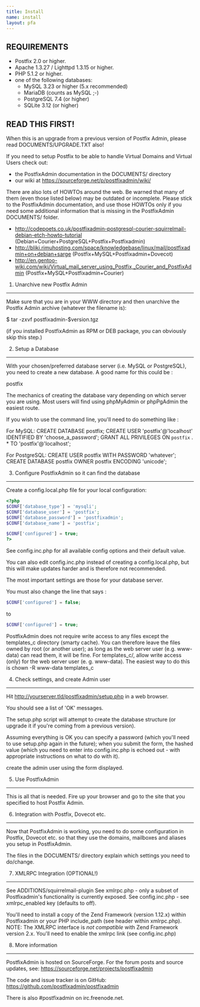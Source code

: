 ```yaml
---
title: Install
name: install
layout: pfa
---
```


REQUIREMENTS
------------
- Postfix 2.0 or higher.
- Apache 1.3.27 / Lighttpd 1.3.15 or higher.
- PHP 5.1.2 or higher.
- one of the following databases:
  - MySQL 3.23 or higher (5.x recommended)
  - MariaDB (counts as MySQL ;-)
  - PostgreSQL 7.4 (or higher)
  - SQLite 3.12 (or higher)


READ THIS FIRST!
----------------
When this is an upgrade from a previous version of Postfix Admin, please read 
DOCUMENTS/UPGRADE.TXT also!

If you need to setup Postfix to be able to handle Virtual Domains and Virtual
Users check out:

  - the PostfixAdmin documentation in the DOCUMENTS/ directory
  - our wiki at https://sourceforge.net/p/postfixadmin/wiki/

There are also lots of HOWTOs around the web. Be warned that many of them 
(even those listed below) may be outdated or incomplete. 
Please stick to the PostfixAdmin documentation, and use those HOWTOs only if
you need some additional information that is missing in the PostfixAdmin 
DOCUMENTS/ folder.

  - http://codepoets.co.uk/postfixadmin-postgresql-courier-squirrelmail-debian-etch-howto-tutorial (Debian+Courier+PostgreSQL+Postfix+Postfixadmin)
  - http://bliki.rimuhosting.com/space/knowledgebase/linux/mail/postfixadmin+on+debian+sarge (Postfix+MySQL+Postfixadmin+Dovecot)
  - http://en.gentoo-wiki.com/wiki/Virtual_mail_server_using_Postfix,_Courier_and_PostfixAdmin (Postfix+MySQL+Postfixadmin+Courier)


1. Unarchive new Postfix Admin
----------------------------------

Make sure that you are in your WWW directory and then unarchive the
Postfix Admin archive (whatever the filename is):

  $ tar -zxvf postfixadmin-$version.tgz

(if you installed PostfixAdmin as RPM or DEB package, you can obviously skip this step.)


2. Setup a Database
-------------------

With your chosen/preferred database server (i.e. MySQL or PostgreSQL), 
you need to create a new database. A good name for this could be :

  postfix

The mechanics of creating the database vary depending on which server 
you are using. Most users will find using phpMyAdmin or phpPgAdmin the
easiest route.

If you wish to use the command line, you'll need to do something like :

For MySQL:
  CREATE DATABASE postfix;
  CREATE USER 'postfix'@'localhost' IDENTIFIED BY 'choose_a_password';
  GRANT ALL PRIVILEGES ON `postfix` . * TO 'postfix'@'localhost';

For PostgreSQL:
  CREATE USER postfix WITH PASSWORD 'whatever';
  CREATE DATABASE postfix OWNER postfix ENCODING 'unicode';


3. Configure PostfixAdmin so it can find the database
-----------------------------------------------------

Create a config.local.php file for your local configuration:

```php
<?php
$CONF['database_type'] = 'mysqli';
$CONF['database_user'] = 'postfix';
$CONF['database_password'] = 'postfixadmin';
$CONF['database_name'] = 'postfix';

$CONF['configured'] = true;
?>
```

See config.inc.php for all available config options and their default value.

You can also edit config.inc.php instead of creating a config.local.php,
but this will make updates harder and is therefore not recommended.

The most important settings are those for your database server.

You must also change the line that says :

```php
$CONF['configured'] = false;
```
to
```php
$CONF['configured'] = true;
```

PostfixAdmin does not require write access to any files except the templates_c 
directory (smarty cache). You can therefore leave the files owned by root (or
another user); as long as the web server user (e.g. www-data) can read them, it
will be fine.
For templates_c/, allow write access (only) for the web server user (e. g. www-data).
The easiest way to do this is   chown -R www-data templates_c


4. Check settings, and create Admin user
----------------------------------------

Hit http://yourserver.tld/postfixadmin/setup.php in a web browser.

You should see a list of 'OK' messages. 

The setup.php script will attempt to create the database structure 
(or upgrade it if you're coming from a previous version). 

Assuming everything is OK you can specify a password (which you'll 
need to use setup.php again in the future); when you submit the form, 
the hashed value (which you need to enter into config.inc.php is echoed 
out - with appropriate instructions on what to do with it).

create the admin user using the form displayed.

5. Use PostfixAdmin
-------------------

This is all that is needed. Fire up your browser and go to the site that you
specified to host Postfix Admin.

6. Integration with Postfix, Dovecot etc.
-----------------------------------------

Now that PostfixAdmin is working, you need to do some configuration in Postfix,
Dovecot etc. so that they use the domains, mailboxes and aliases you setup in
PostfixAdmin.

The files in the DOCUMENTS/ directory explain which settings you need to
do/change.

7. XMLRPC Integration (OPTIONAL!)
--------------------------------

See ADDITIONS/squirrelmail-plugin
See xmlrpc.php - only a subset of Postfixadmin's functionality is currently exposed.
See config.inc.php - see xmlrpc_enabled key (defaults to off).

You'll need to install a copy of the Zend Framework (version 1.12.x) within Postfixadmin
or your PHP include_path (see header within xmlrpc.php).
NOTE: The XMLRPC interface is _not compatible_ with Zend Framework version 2.x.
You'll need to enable the xmlrpc link (see config.inc.php)

8. More information
-------------------

PostfixAdmin is hosted on SourceForge. For the forum posts and source updates, see:
    https://sourceforge.net/projects/postfixadmin

The code and issue tracker is on GitHub:
    https://github.com/postfixadmin/postfixadmin

There is also #postfixadmin on irc.freenode.net.